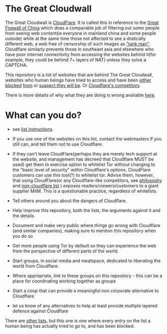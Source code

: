 # The Great Cloudwall

The Great Cloudwall is [CloudFlare](https://www.cloudflare.com).  It is called this in reference to the [Great Firewall of China](http://www.greatfirewallofchina.org/) which does a comparable job of filtering out *some* people from seeing web content(ie everyone in mainland china and some people outside) while at the same time those not affected to see a dratically different web, a web free of censorship of such images as ["tank man"](https://en.wikipedia.org/wiki/Tank_Man).  Cloudflare similarly prevents those in southeast asia and elsewhere who have poor internet connectivity from accessing the websites behind it(for example, they could be behind 7+ layers of NAT) unless they solve a CAPTCHA.

This repository is a list of websites that are behind The Great Cloudwall,
websites who human beings have tried to access and have been [either](merely-using-cloudflare.txt) [blocked](cloudflare-list.txt) [from](cloudflare-tor-hostile-list.txt) or [suspect they will be](cloudflare-tor-hostile-list.txt).  Or [Cloudflare's competitors](non-cloudflare-list.txt).

There is more details of why what they are doing is wrong available [here](cloudflare-philosophy.txt).

# What can you do?

* see [list instructions](instructions)

* If you use one of the websites on this list, contact the webmasters if you still can, and tell them not to use Cloudflare.  

* If they can't leave CloudFlare(perhaps they are merely tech support at the website, and management has decreed that Cloudflare MUST be used) get them to exercise option to whitelist Tor without changing to the "basic level of security" within Cloudflare's options.  CloudFlare customers can use this tool(?) to whitelist tor. Advise them, however, that using CloudFlare(or any Cloudflare-like competitors, see [philosophy](cloudflare-philosophy.txt) and [non-cloudflare list](non-cloudflare-list.txt) ) exposes readers/viewers/customers to a giant supplier MitM. This is a questionable practice, regardless of whitelists.

* Tell others around you about the dangers of Cloudflare.  

* Help improve this repository, both the lists, the arguments against it and the details

* Document and make very public where things go wrong with Cloudflare (and similar companies), making sure to mention this repository when you do so

* Get more people using Tor by default so they can experience the web from the perspective of different parts of the world.

* Start groups, in social media and meatspace, dedicated to liberating the world from Cloudflare.

* Where appropriate, link to these groups on this repository - this can be a place for coordinating working together as groups

* Start a coop that can provide a meaningful non corporate alternative to Cloudflare

* let us know of any alternatives to help at least provide multiple layered defence against Cloudflare

There are [other lists](https://github.com/pirate/sites-using-cloudflare), but this one is one where every entry on the list a human being has actually tried
to go to, and has been blocked.
